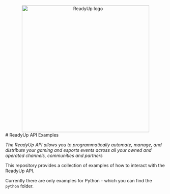 <div align="center">
  <img alt="ReadyUp logo" src="https://readyup.com/app/uploads/2021/01/readyup-logo-api.png" width="400px" />
</div>
# ReadyUp API Examples

_The ReadyUp API allows you to programmatically automate, manage, and distribute your gaming and esports events across all your owned and operated channels, communities and partners_


This repository provides a collection of examples of how to interact with the ReadyUp API.

Currently there are only examples for Python - which you can find the `python` folder.